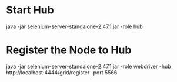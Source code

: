 Start Hub
=========
java -jar selenium-server-standalone-2.47.1.jar -role hub

Register the Node to Hub
=========================
java -jar selenium-server-standalone-2.47.1.jar -role webdriver -hub http://localhost:4444/grid/register -port 5566